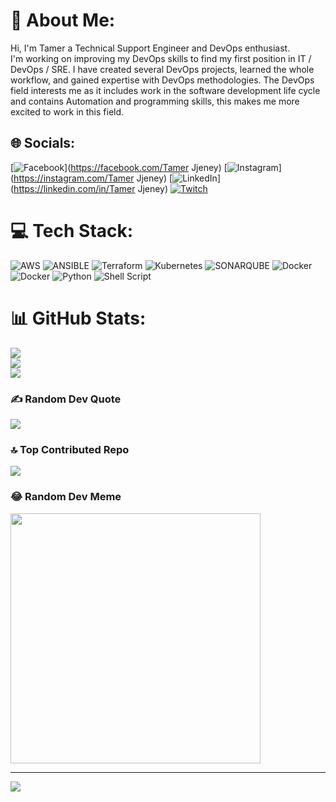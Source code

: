 # 💫 About Me:
Hi, I'm Tamer a Technical Support Engineer and DevOps enthusiast. 
<br>I'm working on improving my DevOps skills to find my first position in IT / DevOps / SRE.
I have created several DevOps projects, learned the whole workflow, and gained expertise with DevOps methodologies. 
The DevOps field interests me as it includes work in the software development life cycle and contains Automation and programming skills, this makes me more excited to work in this field.

## 🌐 Socials:
[![Facebook](https://img.shields.io/badge/Facebook-%231877F2.svg?logo=Facebook&logoColor=white)](https://facebook.com/Tamer Jjeney) [![Instagram](https://img.shields.io/badge/Instagram-%23E4405F.svg?logo=Instagram&logoColor=white)](https://instagram.com/Tamer Jjeney) [![LinkedIn](https://img.shields.io/badge/LinkedIn-%230077B5.svg?logo=linkedin&logoColor=white)](https://linkedin.com/in/Tamer Jjeney) [![Twitch](https://img.shields.io/badge/Twitch-%239146FF.svg?logo=Twitch&logoColor=white)](https://twitch.tv/xay_siel) 

# 💻 Tech Stack:
![AWS](https://img.shields.io/badge/AWS-%23FF9900.svg?style=for-the-badge&logo=amazon-aws&logoColor=white) ![ANSIBLE](https://img.shields.io/badge/ansible-%231A1918.svg?style=for-the-badge&logo=ansible&logoColor=white) ![Terraform](https://img.shields.io/badge/terraform-%235835CC.svg?style=for-the-badge&logo=terraform&logoColor=white) ![Kubernetes](https://img.shields.io/badge/kubernetes-%23326ce5.svg?style=for-the-badge&logo=kubernetes&logoColor=white) ![SONARQUBE](https://img.shields.io/badge/sonarqube-4E9BCD.svg?style=for-the-badge&logo=sonarqube&logoColor=white&color=%234E9BCD) ![Docker](https://img.shields.io/badge/docker-%230db7ed.svg?style=for-the-badge&logo=docker&logoColor=white) ![Docker](https://img.shields.io/badge/docker-%230db7ed.svg?style=for-the-badge&logo=docker&logoColor=white) ![Python](https://img.shields.io/badge/python-3670A0?style=for-the-badge&logo=python&logoColor=ffdd54) ![Shell Script](https://img.shields.io/badge/shell_script-%23121011.svg?style=for-the-badge&logo=gnu-bash&logoColor=white)
# 📊 GitHub Stats:
![](https://github-readme-stats.vercel.app/api?username=Endeathia&theme=dark&hide_border=false&include_all_commits=true&count_private=true)<br/>
![](https://github-readme-streak-stats.herokuapp.com/?user=Endeathia&theme=dark&hide_border=false)<br/>
![](https://github-readme-stats.vercel.app/api/top-langs/?username=Endeathia&theme=dark&hide_border=false&include_all_commits=true&count_private=true&layout=compact)

### ✍️ Random Dev Quote
![](https://quotes-github-readme.vercel.app/api?type=horizontal&theme=radical)

### 🔝 Top Contributed Repo
![](https://github-contributor-stats.vercel.app/api?username=Endeathia&limit=5&theme=dark&combine_all_yearly_contributions=true)

### 😂 Random Dev Meme
<img src='https://randommeme-five.vercel.app/' style="height: 400px;"/>

---
[![](https://visitcount.itsvg.in/api?id=Endeathia&icon=0&color=0)](https://visitcount.itsvg.in)

<!-- Proudly created with GPRM ( https://gprm.itsvg.in ) -->

<!---
Endeathia/Endeathia is a ✨ special ✨ repository because its `README.md` (this file) appears on your GitHub profile.
You can click the Preview link to take a look at your changes.
--->
